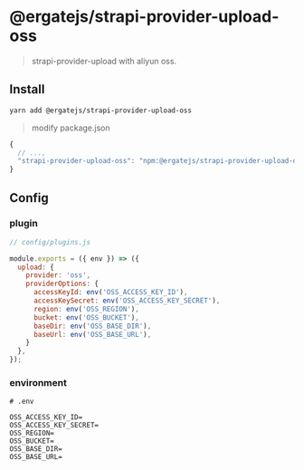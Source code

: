 # @ergatejs/strapi-provider-upload-oss

> strapi-provider-upload with aliyun oss.

## Install

```sh
yarn add @ergatejs/strapi-provider-upload-oss
```

> modify package.json

```js
{
  // ...,
  "strapi-provider-upload-oss": "npm:@ergatejs/strapi-provider-upload-oss@1.0.2",
}
```

## Config

### plugin

```js
// config/plugins.js

module.exports = ({ env }) => ({
  upload: {
    provider: 'oss',
    providerOptions: {
      accessKeyId: env('OSS_ACCESS_KEY_ID'),
      accessKeySecret: env('OSS_ACCESS_KEY_SECRET'),
      region: env('OSS_REGION'),
      bucket: env('OSS_BUCKET'),
      baseDir: env('OSS_BASE_DIR'),
      baseUrl: env('OSS_BASE_URL'),
    }
  },
});
```

### environment

```env
# .env

OSS_ACCESS_KEY_ID=
OSS_ACCESS_KEY_SECRET=
OSS_REGION=
OSS_BUCKET=
OSS_BASE_DIR=
OSS_BASE_URL=
```
